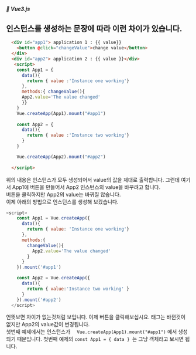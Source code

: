 ##### 🌵 Vue3.js

## 인스턴스를 생성하는 문장에 따라 이런 차이가 있습니다. 

```html
  <div id="app1"> application 1 : {{ value}}
    <button @click="changeValue">change value</button>
  </div>
  <div id="app2"> application 2 : {{ value }}</div>
   <script>
    const App1 = {
      data(){
        return { value :'Instance one working'}
      },
      methods:{ changeValue(){
      App2.value='The value changed'
      }}
    }
    Vue.createApp(App1).mount("#app1")
    
    const App2 = {
      data(){
        return { value :'Instance two working'}
      }
    }

    Vue.createApp(App2).mount("#app2")
  
  </script>
```   
위의 내용은 인스턴스가 모두 생성되어서 value의 값을 제대로 출력합니다. 그런데 여기서 App1에 버튼을 만들어서 App2 인스턴스의 value을 바꾸려고 합니다.  
버튼을 클릭하지만 App2의 value는 바뀌질 않습니다.   
이제 아래의 방법으로 인스턴스를 생성해 보겠습니다.  

```javascript
<script>
    const App1 = Vue.createApp({
      data(){
        return { value: 'Instance one working'}
      },
      methods:{
        changeValue(){
          App2.value='The value changed'
        }
      }
    }).mount('#app1')

    const App2 = Vue.createApp({
      data(){
        return { value:'Instance two working' }
      }
    }).mount('#app2')
  </script>

```   
언뜻보면 차이가 없는것처럼 보입니다.  이제 버튼을 클릭해보십시요. 태그는 바뀐것이 없지만 App2의 value값이 변경됩니다.   
첫번째 예제에서는 인스턴스가 ```   Vue.createApp(App1).mount("#app1") ``` 에서 생성되기 때문입니다. 첫번째 예제의 ```const App1 = { data } ```는 그냥 객체라고 보시면 됩니다.
